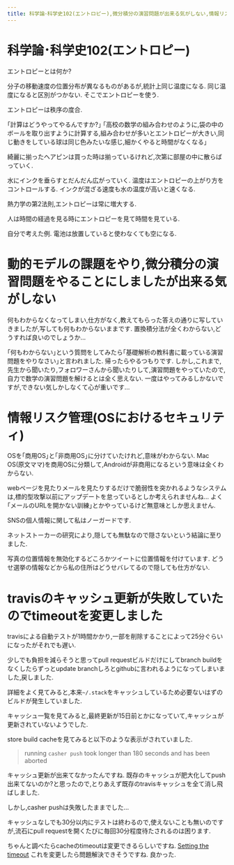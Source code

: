 ```yaml
---
title: 科学論･科学史102(エントロピー),微分積分の演習問題が出来る気がしない,情報リスク管理(OSにおけるセキュリティ),travisのキャッシュ更新が失敗していたのでtimeoutを変更しました
---
```


# 科学論･科学史102(エントロピー)

エントロピーとは何か?

分子の移動速度の位置分布が異なるものがあるが,統計上同じ温度になる.
同じ温度になると区別がつかない.
そこでエントロピーを使う.

エントロピーは秩序の度合.

｢計算はどうやってやるんですか?｣
｢高校の数学の組み合わせのように,袋の中のボールを取り出すように計算する,組み合わせが多いとエントロピーが大きい,同じ動きをしている球は同じ色みたいな感じ,細かくやると時間がなくなる｣

綺麗に揃ったヘアピンは買った時は揃っているけれど,次第に部屋の中に散らばっていく.

水にインクを垂らすとだんだん広がっていく.
温度はエントロピーの上がり方をコントロールする.
インクが混ざる速度も水の温度が高いと速くなる.

熱力学の第2法則,エントロピーは常に増大する.

人は時間の経過を見る時にエントロピーを見て時間を見ている.

自分で考えた例.
電池は放置していると使わなくても空になる.

# 動的モデルの課題をやり,微分積分の演習問題をやることにしましたが出来る気がしない

何もわからなくなってしまい,仕方がなく,教えてもらった答えの通りに写していきましたが,写しても何もわからないままです.
置換積分法が全くわからない,どうすれば良いのでしょうか…

｢何もわからない｣という質問をしてみたら｢基礎解析の教科書に載っている演習問題をやりなさい｣と言われました.
帰ったらやるつもりです.
しかし,これまで,先生から聞いたり,フォロワーさんから聞いたりして,演習問題をやっていたので,自力で数学の演習問題を解けるとは全く思えない.
一度はやってみるしかないですが,できない気しかしなくて心が重いです…

# 情報リスク管理(OSにおけるセキュリティ)

OSを｢商用OS｣と｢非商用OS｣に分けていたけれど,意味がわからない.
Mac OS(原文ママ)を商用OSに分類して,Androidが非商用になるという意味は全くわからない.

webページを見たりメールを見たりするだけで脆弱性を突かれるようなシステムは,標的型攻撃以前にアップデートを怠っているとしか考えられませんね…
よく｢メールのURLを開かない訓練｣とかやっているけど無意味としか思えません.

SNSの個人情報に関して私はノーガードです.

ネットストーカーの研究により,隠しても無駄なので隠さないという結論に至りました.

写真の位置情報を無効化するどころかツイートに位置情報を付けています.
どうせ選挙の情報などから私の住所はどうせバレてるので隠しても仕方がない.

# travisのキャッシュ更新が失敗していたのでtimeoutを変更しました

travisによる自動テストが1時間かかり,一部を削除することによって25分ぐらいになったがそれでも遅い.

少しでも負担を減らそうと思ってpull requestビルドだけにしてbranch buildをなくしたらずっとupdate branchしろとgithubに言われるようになってしまいました,戻しました.

詳細をよく見てみると,本来`~/.stack`をキャッシュしているため必要ないはずのビルドが発生していました.

キャッシュ一覧を見てみると,最終更新が15日前とかになっていて,キャッシュが更新されていないようでした.

store build cacheを見てみると以下のような表示がされていました.

> running `casher push` took longer than 180 seconds and has been aborted

キャッシュ更新が出来てなかったんですね.
既存のキャッシュが肥大化してpush出来てないのか?と思ったので,とりあえず既存のtravisキャッシュを全て消し飛ばしました.

しかし,casher pushは失敗したままでした…

キャッシュなしでも30分以内にテストは終わるので,使えないことも無いのですが,流石にpull requestを開くたびに毎回30分程度待たされるのは困ります.

ちゃんと調べたらcacheのtimeoutは変更できるらしいですね.
[Setting the timeout](https://docs.travis-ci.com/user/caching/#Setting-the-timeout)
これを変更したら問題解決できそうですね.
良かった.
